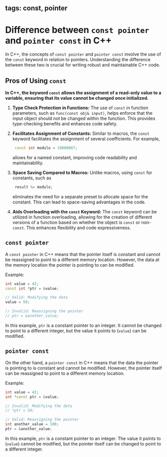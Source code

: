 tags: const, pointer
---

# Difference between `const pointer` and `pointer const` in C++

In C++, the concepts of `const pointer` and `pointer const` involve the use of the `const` keyword in relation to pointers. Understanding the difference between these two is crucial for writing robust and maintainable C++ code.

## Pros of Using `const`

**In C++, the keyword `const` allows the assignment of a read-only value to a variable, ensuring that its value cannot be changed once initialized.**

1. **Type Check Protection in Functions:**
   The use of `const` in function parameters, such as `func(const obj& input)`, helps enforce that the input object should not be changed within the function. This provides type-checking benefits and enhances code safety.

2. **Facilitates Assignment of Constants:**
   Similar to macros, the `const` keyword facilitates the assignment of several coefficients.
   For example,
   ```cpp
    const int modulo = 10000007;
   ```
   allows for a named constant, improving code readability and maintainability.

4. **Space Saving Compared to Macros:**
   Unlike macros, using `const` for constants, such as
   ```cpp
    result %= modulo;
   ```
   eliminates the need for a separate preset to allocate space for the constant. This can lead to space-saving advantages in the code.

6. **Aids Overloading with the `const` Keyword:**
   The `const` keyword can be utilized in function overloading, allowing for the creation of different versions of a function based on whether the object is `const` or non-`const`. This enhances flexibility and code expressiveness.

## `const pointer`

A `const pointer` in C++ means that the pointer itself is constant and cannot be reassigned to point to a different memory location. However, the data at the memory location the pointer is pointing to can be modified.

Example:
```cpp
int value = 42;
const int *ptr = &value;

// Valid: Modifying the data
value = 50;

// Invalid: Reassigning the pointer
// ptr = &another_value;
```

In this example, `ptr` is a constant pointer to an integer. It cannot be changed to point to a different integer, but the value it points to (`value`) can be modified.

## `pointer const`

On the other hand, a `pointer const` in C++ means that the data the pointer is pointing to is constant and cannot be modified. However, the pointer itself can be reassigned to point to a different memory location.

Example:
```cpp
int value = 42;
int *const ptr = &value;

// Invalid: Modifying the data
// *ptr = 50;

// Valid: Reassigning the pointer
int another_value = 100;
ptr = &another_value;
```

In this example, `ptr` is a constant pointer to an integer. The value it points to (`value`) cannot be modified, but the pointer itself can be changed to point to a different integer.

